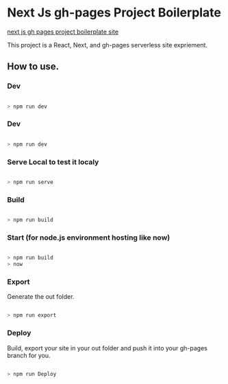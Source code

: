 # Next Js gh-pages Project Boilerplate

[next js gh pages project boilerplate site](https://thierryc.github.io/next-js-gh-pages-project-boilerplate/)

This project is a React, Next, and gh-pages serverless site expriement.

## How to use.

### Dev

```sh

> npm run dev

```

### Dev

```sh

> npm run dev

```

### Serve Local to test it localy

```sh

> npm run serve

```

### Build

```sh

> npm run build

```

### Start (for node.js environment hosting like now)

```sh

> npm run build
> now

```

### Export

Generate the out folder.

```sh

> npm run export

```

### Deploy

Build, export your site in your out folder and push it into your gh-pages branch for you.

```sh

> npm run Deploy

```
